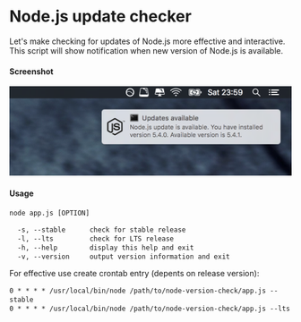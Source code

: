 # Node.js update checker

Let's make checking for updates of Node.js more effective and interactive.
This script will show notification when new version of Node.js is available.

#### Screenshot
![screenshot](./assets/screenshot.png)

#### Usage
```
node app.js [OPTION]
```
```
  -s, --stable      check for stable release
  -l, --lts         check for LTS release
  -h, --help        display this help and exit
  -v, --version     output version information and exit
```
For effective use create crontab entry (depents on release version):
```
0 * * * * /usr/local/bin/node /path/to/node-version-check/app.js --stable
0 * * * * /usr/local/bin/node /path/to/node-version-check/app.js --lts
```